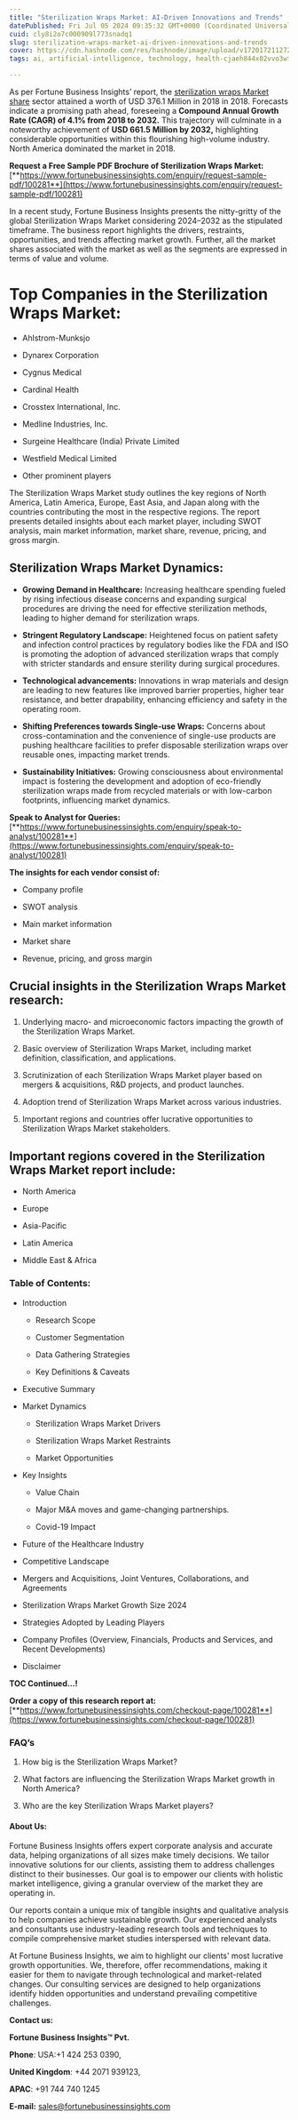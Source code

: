 ```yaml
---
title: "Sterilization Wraps Market: AI-Driven Innovations and Trends"
datePublished: Fri Jul 05 2024 09:35:32 GMT+0000 (Coordinated Universal Time)
cuid: cly8i2o7c000909l773snadq1
slug: sterilization-wraps-market-ai-driven-innovations-and-trends
cover: https://cdn.hashnode.com/res/hashnode/image/upload/v1720172112720/917eef1c-5e7b-4813-811d-3b57f10135b4.png
tags: ai, artificial-intelligence, technology, health-cjaeh844x02vvo3wtj5r2s75q, healthcare

---
```


As per Fortune Business Insights’ report, the [sterilization wraps Market share](https://www.fortunebusinessinsights.com/industry-reports/sterilization-wraps-market-100281) sector attained a worth of USD 376.1 Million in 2018 in 2018. Forecasts indicate a promising path ahead, foreseeing a **Compound Annual Growth Rate (CAGR) of 4.1% from 2018 to 2032.** This trajectory will culminate in a noteworthy achievement of **USD 661.5 Million by 2032,** highlighting considerable opportunities within this flourishing high-volume industry. North America dominated the market in 2018.

**Request a Free Sample PDF Brochure of Sterilization Wraps Market:** [**https://www.fortunebusinessinsights.com/enquiry/request-sample-pdf/100281**](https://www.fortunebusinessinsights.com/enquiry/request-sample-pdf/100281)

In a recent study, Fortune Business Insights presents the nitty-gritty of the global Sterilization Wraps Market considering 2024–2032 as the stipulated timeframe. The business report highlights the drivers, restraints, opportunities, and trends affecting market growth. Further, all the market shares associated with the market as well as the segments are expressed in terms of value and volume.

# **Top Companies in the Sterilization Wraps Market:**

* Ahlstrom-Munksjo
    
* Dynarex Corporation
    
* Cygnus Medical
    
* Cardinal Health
    
* Crosstex International, Inc.
    
* Medline Industries, Inc.
    
* Surgeine Healthcare (India) Private Limited
    
* Westfield Medical Limited
    
* Other prominent players
    

The Sterilization Wraps Market study outlines the key regions of North America, Latin America, Europe, East Asia, and Japan along with the countries contributing the most in the respective regions. The report presents detailed insights about each market player, including SWOT analysis, main market information, market share, revenue, pricing, and gross margin.

## Sterilization Wraps Market **Dynamics**:

* **Growing Demand in Healthcare:** Increasing healthcare spending fueled by rising infectious disease concerns and expanding surgical procedures are driving the need for effective sterilization methods, leading to higher demand for sterilization wraps.
    
* **Stringent Regulatory Landscape:** Heightened focus on patient safety and infection control practices by regulatory bodies like the FDA and ISO is promoting the adoption of advanced sterilization wraps that comply with stricter standards and ensure sterility during surgical procedures.
    
* **Technological advancements:** Innovations in wrap materials and design are leading to new features like improved barrier properties, higher tear resistance, and better drapability, enhancing efficiency and safety in the operating room.
    
* **Shifting Preferences towards Single-use Wraps:** Concerns about cross-contamination and the convenience of single-use products are pushing healthcare facilities to prefer disposable sterilization wraps over reusable ones, impacting market trends.
    
* **Sustainability Initiatives:** Growing consciousness about environmental impact is fostering the development and adoption of eco-friendly sterilization wraps made from recycled materials or with low-carbon footprints, influencing market dynamics.
    

**Speak to Analyst for Queries:** [**https://www.fortunebusinessinsights.com/enquiry/speak-to-analyst/100281**](https://www.fortunebusinessinsights.com/enquiry/speak-to-analyst/100281)

**The insights for each vendor consist of:**

* Company profile
    
* SWOT analysis
    
* Main market information
    
* Market share
    
* Revenue, pricing, and gross margin
    

## **Crucial insights in the Sterilization Wraps Market research:**

1. Underlying macro- and microeconomic factors impacting the growth of the Sterilization Wraps Market.
    
2. Basic overview of Sterilization Wraps Market, including market definition, classification, and applications.
    
3. Scrutinization of each Sterilization Wraps Market player based on mergers & acquisitions, R&D projects, and product launches.
    
4. Adoption trend of Sterilization Wraps Market across various industries.
    
5. Important regions and countries offer lucrative opportunities to Sterilization Wraps Market stakeholders.
    

## **Important regions covered in the Sterilization Wraps Market report include:**

* North America
    
* Europe
    
* Asia-Pacific
    
* Latin America
    
* Middle East & Africa
    

### **Table of Contents:**

* Introduction
    
    * Research Scope
        
    * Customer Segmentation
        
    * Data Gathering Strategies
        
    * Key Definitions & Caveats
        
* Executive Summary
    
* Market Dynamics
    
    * Sterilization Wraps Market Drivers
        
    * Sterilization Wraps Market Restraints
        
    * Market Opportunities
        
* Key Insights
    
    * Value Chain
        
    * Major M&A moves and game-changing partnerships.
        
    * Covid-19 Impact
        
* Future of the Healthcare Industry
    
* Competitive Landscape
    
* Mergers and Acquisitions, Joint Ventures, Collaborations, and Agreements
    
* Sterilization Wraps Market Growth Size 2024
    
* Strategies Adopted by Leading Players
    
* Company Profiles (Overview, Financials, Products and Services, and Recent Developments)
    
* Disclaimer
    

**TOC Continued…!**

**Order a copy of this research report at:** [**https://www.fortunebusinessinsights.com/checkout-page/100281**](https://www.fortunebusinessinsights.com/checkout-page/100281)

### **FAQ’s**

1. How big is the Sterilization Wraps Market?
    
2. What factors are influencing the Sterilization Wraps Market growth in North America?
    
3. Who are the key Sterilization Wraps Market players?
    

#### **About Us:**

Fortune Business Insights offers expert corporate analysis and accurate data, helping organizations of all sizes make timely decisions. We tailor innovative solutions for our clients, assisting them to address challenges distinct to their businesses. Our goal is to empower our clients with holistic market intelligence, giving a granular overview of the market they are operating in.

Our reports contain a unique mix of tangible insights and qualitative analysis to help companies achieve sustainable growth. Our experienced analysts and consultants use industry-leading research tools and techniques to compile comprehensive market studies interspersed with relevant data.

At Fortune Business Insights, we aim to highlight our clients' most lucrative growth opportunities. We, therefore, offer recommendations, making it easier for them to navigate through technological and market-related changes. Our consulting services are designed to help organizations identify hidden opportunities and understand prevailing competitive challenges.

**Contact us:**

**Fortune Business Insights™ Pvt.**

**Phone**: USA:+1 424 253 0390,

**United Kingdom**: +44 2071 939123,

**APAC**: +91 744 740 1245

**E-mail:** [sales@fortunebusinessinsights.com](mailto:sales@fortunebusinessinsights.com)